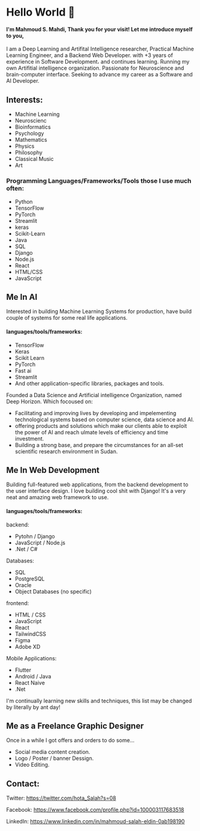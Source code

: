 # Hello World 👋

#### I'm Mahmoud S. Mahdi, Thank you for your visit! Let me introduce myself to you,
I am a Deep Learning and Artifital Intelligence researcher, Practical Machine Learning Engineer, and a Backend Web Developer. with +3 years of experience in Software Development، and continues learning. Running my own Artifitial intelligence organization. Passionate for Neuroscience and brain-computer interface. Seeking to advance my career as a Software and AI Developer.


## Interests:

- Machine Learning
- Neuroscienc
- Bioinformatics
- Psychology
- Mathematics
- Physics
- Philosophy
- Classical Music
- Art


### Programming Languages/Frameworks/Tools those I use much often:

- Python
- TensorFlow
- PyTorch
- Streamlit
- keras
- Scikit-Learn
- Java
- SQL
- Django
- Node.js
- React
- HTML/CSS
- JavaScript


## Me In AI

Interested in building Machine Learning Systems for production, have build couple of systems for some real life applications.

#### languages/tools/frameworks:
- TensorFlow
- Keras
- Scikit Learn
- PyTorch
- Fast ai
- Streamlit
- And other application-specific libraries, packages and tools.

Founded a Data Science and Artificial intelligence Organization, named Deep Horizon. Which focoused on:
- Facilitating and improving lives by developing and impelementing technological systems based on computer science, data science and AI.
- offering products and solutions which make our clients able to exploit the power of AI and reach ulmate levels of efficiency and time investment.
- Building a strong base, and prepare the circumstances for an all-set scientific research environment in Sudan.


## Me In Web Development

Building full-featured web applications, from the backend development to the user interface design.
I love building cool shit with Django! It's a very neat and amazing web framework to use.

#### languages/tools/frameworks:

backend:
- Pytohn / Django
- JavaScript / Node.js
- .Net / C#

Databases:
- SQL
- PostgreSQL
- Oracle
- Object Databases
(no specific)

frontend:
- HTML / CSS
- JavaScript
- React
- TailwindCSS
- Figma
- Adobe XD

Mobile Applications:
- Flutter
- Android / Java
- React Naive
- .Net

I'm continually learning new skills and techniques, this list may be changed by literally by ant day!


## Me as a Freelance Graphic Designer

Once in a while I got offers and orders to do some...
- Social media content creation.
- Logo / Poster / banner Dessign.
- Video Editing.


## Contact:

Twitter:
https://twitter.com/hota_Salah?s=08

Facebook:
https://www.facebook.com/profile.php?id=100003117683518

LinkedIn:
https://www.linkedin.com/in/mahmoud-salah-eldin-0ab198190

